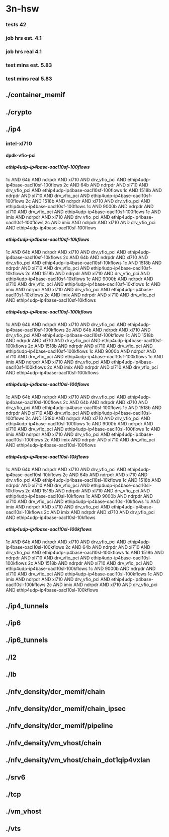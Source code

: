 # 3n-hsw
### tests 42
### job hrs est. 4.1
### job hrs real 4.1
### test mins est. 5.83
### test mins real 5.83
## ./container_memif
## ./crypto
## ./ip4
### intel-xl710
#### dpdk-vfio-pci
##### ethip4udp-ip4base-oacl10sf-100flows
1c AND 64b AND ndrpdr AND xl710 AND drv_vfio_pci AND ethip4udp-ip4base-oacl10sf-100flows
2c AND 64b AND ndrpdr AND xl710 AND drv_vfio_pci AND ethip4udp-ip4base-oacl10sf-100flows
1c AND 1518b AND ndrpdr AND xl710 AND drv_vfio_pci AND ethip4udp-ip4base-oacl10sf-100flows
2c AND 1518b AND ndrpdr AND xl710 AND drv_vfio_pci AND ethip4udp-ip4base-oacl10sf-100flows
1c AND 9000b AND ndrpdr AND xl710 AND drv_vfio_pci AND ethip4udp-ip4base-oacl10sf-100flows
1c AND imix AND ndrpdr AND xl710 AND drv_vfio_pci AND ethip4udp-ip4base-oacl10sf-100flows
2c AND imix AND ndrpdr AND xl710 AND drv_vfio_pci AND ethip4udp-ip4base-oacl10sf-100flows
##### ethip4udp-ip4base-oacl10sf-10kflows
1c AND 64b AND ndrpdr AND xl710 AND drv_vfio_pci AND ethip4udp-ip4base-oacl10sf-10kflows
2c AND 64b AND ndrpdr AND xl710 AND drv_vfio_pci AND ethip4udp-ip4base-oacl10sf-10kflows
1c AND 1518b AND ndrpdr AND xl710 AND drv_vfio_pci AND ethip4udp-ip4base-oacl10sf-10kflows
2c AND 1518b AND ndrpdr AND xl710 AND drv_vfio_pci AND ethip4udp-ip4base-oacl10sf-10kflows
1c AND 9000b AND ndrpdr AND xl710 AND drv_vfio_pci AND ethip4udp-ip4base-oacl10sf-10kflows
1c AND imix AND ndrpdr AND xl710 AND drv_vfio_pci AND ethip4udp-ip4base-oacl10sf-10kflows
2c AND imix AND ndrpdr AND xl710 AND drv_vfio_pci AND ethip4udp-ip4base-oacl10sf-10kflows
##### ethip4udp-ip4base-oacl10sf-100kflows
1c AND 64b AND ndrpdr AND xl710 AND drv_vfio_pci AND ethip4udp-ip4base-oacl10sf-100kflows
2c AND 64b AND ndrpdr AND xl710 AND drv_vfio_pci AND ethip4udp-ip4base-oacl10sf-100kflows
1c AND 1518b AND ndrpdr AND xl710 AND drv_vfio_pci AND ethip4udp-ip4base-oacl10sf-100kflows
2c AND 1518b AND ndrpdr AND xl710 AND drv_vfio_pci AND ethip4udp-ip4base-oacl10sf-100kflows
1c AND 9000b AND ndrpdr AND xl710 AND drv_vfio_pci AND ethip4udp-ip4base-oacl10sf-100kflows
1c AND imix AND ndrpdr AND xl710 AND drv_vfio_pci AND ethip4udp-ip4base-oacl10sf-100kflows
2c AND imix AND ndrpdr AND xl710 AND drv_vfio_pci AND ethip4udp-ip4base-oacl10sf-100kflows
##### ethip4udp-ip4base-oacl10sl-100flows
1c AND 64b AND ndrpdr AND xl710 AND drv_vfio_pci AND ethip4udp-ip4base-oacl10sl-100flows
2c AND 64b AND ndrpdr AND xl710 AND drv_vfio_pci AND ethip4udp-ip4base-oacl10sl-100flows
1c AND 1518b AND ndrpdr AND xl710 AND drv_vfio_pci AND ethip4udp-ip4base-oacl10sl-100flows
2c AND 1518b AND ndrpdr AND xl710 AND drv_vfio_pci AND ethip4udp-ip4base-oacl10sl-100flows
1c AND 9000b AND ndrpdr AND xl710 AND drv_vfio_pci AND ethip4udp-ip4base-oacl10sl-100flows
1c AND imix AND ndrpdr AND xl710 AND drv_vfio_pci AND ethip4udp-ip4base-oacl10sl-100flows
2c AND imix AND ndrpdr AND xl710 AND drv_vfio_pci AND ethip4udp-ip4base-oacl10sl-100flows
##### ethip4udp-ip4base-oacl10sl-10kflows
1c AND 64b AND ndrpdr AND xl710 AND drv_vfio_pci AND ethip4udp-ip4base-oacl10sl-10kflows
2c AND 64b AND ndrpdr AND xl710 AND drv_vfio_pci AND ethip4udp-ip4base-oacl10sl-10kflows
1c AND 1518b AND ndrpdr AND xl710 AND drv_vfio_pci AND ethip4udp-ip4base-oacl10sl-10kflows
2c AND 1518b AND ndrpdr AND xl710 AND drv_vfio_pci AND ethip4udp-ip4base-oacl10sl-10kflows
1c AND 9000b AND ndrpdr AND xl710 AND drv_vfio_pci AND ethip4udp-ip4base-oacl10sl-10kflows
1c AND imix AND ndrpdr AND xl710 AND drv_vfio_pci AND ethip4udp-ip4base-oacl10sl-10kflows
2c AND imix AND ndrpdr AND xl710 AND drv_vfio_pci AND ethip4udp-ip4base-oacl10sl-10kflows
##### ethip4udp-ip4base-oacl10sl-100kflows
1c AND 64b AND ndrpdr AND xl710 AND drv_vfio_pci AND ethip4udp-ip4base-oacl10sl-100kflows
2c AND 64b AND ndrpdr AND xl710 AND drv_vfio_pci AND ethip4udp-ip4base-oacl10sl-100kflows
1c AND 1518b AND ndrpdr AND xl710 AND drv_vfio_pci AND ethip4udp-ip4base-oacl10sl-100kflows
2c AND 1518b AND ndrpdr AND xl710 AND drv_vfio_pci AND ethip4udp-ip4base-oacl10sl-100kflows
1c AND 9000b AND ndrpdr AND xl710 AND drv_vfio_pci AND ethip4udp-ip4base-oacl10sl-100kflows
1c AND imix AND ndrpdr AND xl710 AND drv_vfio_pci AND ethip4udp-ip4base-oacl10sl-100kflows
2c AND imix AND ndrpdr AND xl710 AND drv_vfio_pci AND ethip4udp-ip4base-oacl10sl-100kflows
## ./ip4_tunnels
## ./ip6
## ./ip6_tunnels
## ./l2
## ./lb
## ./nfv_density/dcr_memif/chain
## ./nfv_density/dcr_memif/chain_ipsec
## ./nfv_density/dcr_memif/pipeline
## ./nfv_density/vm_vhost/chain
## ./nfv_density/vm_vhost/chain_dot1qip4vxlan
## ./srv6
## ./tcp
## ./vm_vhost
## ./vts
